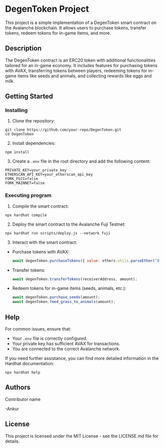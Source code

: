 # DegenToken Project

This project is a simple implementation of a DegenToken smart contract on the Avalanche blockchain. It allows users to purchase tokens, transfer tokens, redeem tokens for in-game items, and more.

## Description

The DegenToken contract is an ERC20 token with additional functionalities tailored for an in-game economy. It includes features for purchasing tokens with AVAX, transferring tokens between players, redeeming tokens for in-game items like seeds and animals, and collecting rewards like eggs and milk.

## Getting Started

### Installing

1. Clone the repository:
```
git clone https://github.com/your-repo/DegenToken.git
cd DegenToken
```

2. Install dependencies:
```
npm install
```

3. Create a `.env` file in the root directory and add the following content:
```
PRIVATE_KEY=your_private_key
ETHERSCAN_API_KEY=your_etherscan_api_key
FORK_FUJI=false
FORK_MAINNET=false
```


### Executing program

1. Compile the smart contract:
```
npx hardhat compile
```


2. Deploy the smart contract to the Avalanche Fuji Testnet:
```
npx hardhat run scripts/deploy.js --network fuji
```


3. Interact with the smart contract:
- Purchase tokens with AVAX:
  ```javascript
  await degenToken.purchaseTokens({ value: ethers.utils.parseEther("0.001") });
  ```
- Transfer tokens:
  ```javascript
  await degenToken.transferTokens(receiverAddress, amount);
  ```
- Redeem tokens for in-game items (seeds, animals, etc.):
  ```javascript
  await degenToken.purchase_seeds(amount);
  await degenToken.feed_grass_to_animals(amount);
  ```

## Help

For common issues, ensure that:
- Your `.env` file is correctly configured.
- Your private key has sufficient AVAX for transactions.
- You are connected to the correct Avalanche network.

If you need further assistance, you can find more detailed information in the Hardhat documentation:
```
npx hardhat help
```


## Authors

Contributor name

-Ankur

## License

This project is licensed under the MIT License - see the LICENSE.md file for details.
